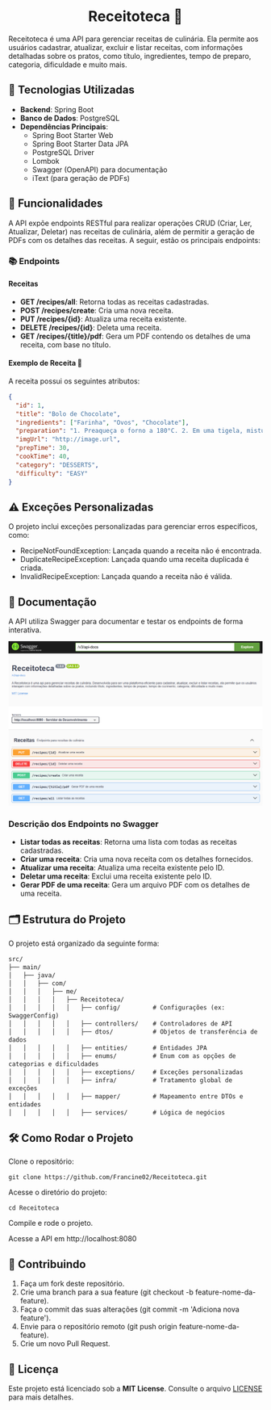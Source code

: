 <h1 align="center">
  Receitoteca 🍴
</h1>

Receitoteca é uma API para gerenciar receitas de culinária. Ela permite aos usuários cadastrar, atualizar, excluir e listar receitas, com informações detalhadas sobre os pratos, como título, ingredientes, tempo de preparo, categoria, dificuldade e muito mais.

## 🚀 Tecnologias Utilizadas

- **Backend**: Spring Boot
- **Banco de Dados**: PostgreSQL
- **Dependências Principais**:
  - Spring Boot Starter Web
  - Spring Boot Starter Data JPA
  - PostgreSQL Driver
  - Lombok
  - Swagger (OpenAPI) para documentação
  - iText (para geração de PDFs)

## 🔄 Funcionalidades

A API expõe endpoints RESTful para realizar operações CRUD (Criar, Ler, Atualizar, Deletar) nas receitas de culinária, além de permitir a geração de PDFs com os detalhes das receitas. A seguir, estão os principais endpoints:

### 📚 Endpoints

#### **Receitas**

- **GET /recipes/all**: Retorna todas as receitas cadastradas.
- **POST /recipes/create**: Cria uma nova receita.
- **PUT /recipes/{id}**: Atualiza uma receita existente.
- **DELETE /recipes/{id}**: Deleta uma receita.
- **GET /recipes/{title}/pdf**: Gera um PDF contendo os detalhes de uma receita, com base no título.

#### **Exemplo de Receita 🍰**

A receita possui os seguintes atributos:

```json
{
  "id": 1,
  "title": "Bolo de Chocolate",
  "ingredients": ["Farinha", "Ovos", "Chocolate"],
  "preparation": "1. Preaqueça o forno a 180°C. 2. Em uma tigela, misture os ingredientes secos. 3. Adicione os ovos e o chocolate derretido, mexendo bem. 4. Despeje a massa em uma forma untada. 5. Leve ao forno por 40 minutos ou até que, ao enfiar um palito, ele saia limpo. 6. Deixe esfriar e sirva.",
  "imgUrl": "http://image.url",
  "prepTime": 30,
  "cookTime": 40,
  "category": "DESSERTS",
  "difficulty": "EASY"
}

```

## ⚠️ Exceções Personalizadas
O projeto inclui exceções personalizadas para gerenciar erros específicos, como:

+ RecipeNotFoundException: Lançada quando a receita não é encontrada.
+ DuplicateRecipeException: Lançada quando uma receita duplicada é criada.
+ InvalidRecipeException: Lançada quando a receita não é válida.

## 📖 Documentação

A API utiliza Swagger para documentar e testar os endpoints de forma interativa.
<div align="center">
  <img src="./public/swagger.png" width="600"/>
</div>

### Descrição dos Endpoints no Swagger

- **Listar todas as receitas**: Retorna uma lista com todas as receitas cadastradas.
- **Criar uma receita**: Cria uma nova receita com os detalhes fornecidos.
- **Atualizar uma receita**: Atualiza uma receita existente pelo ID.
- **Deletar uma receita**: Exclui uma receita existente pelo ID.
- **Gerar PDF de uma receita**: Gera um arquivo PDF com os detalhes de uma receita.

## 🗂️ Estrutura do Projeto

O projeto está organizado da seguinte forma:
```
src/
├── main/
│   ├── java/
│   │   ├── com/
│   │   │   ├── me/
│   │   │   │   ├── Receitoteca/
│   │   │   │   │   ├── config/         # Configurações (ex: SwaggerConfig)
│   │   │   │   │   ├── controllers/    # Controladores de API
│   │   │   │   │   ├── dtos/           # Objetos de transferência de dados
│   │   │   │   │   ├── entities/       # Entidades JPA
│   │   │   │   │   ├── enums/          # Enum com as opções de categorias e dificuldades 
│   │   │   │   │   ├── exceptions/     # Exceções personalizadas
│   │   │   │   │   ├── infra/          # Tratamento global de exceções
│   │   │   │   │   ├── mapper/         # Mapeamento entre DTOs e entidades
│   │   │   │   │   ├── services/       # Lógica de negócios
```
## 🛠️ Como Rodar o Projeto

Clone o repositório:

```
git clone https://github.com/Francine02/Receitoteca.git
```

Acesse o diretório do projeto:

```
cd Receitoteca
```

Compile e rode o projeto.

Acesse a API em http://localhost:8080

## 🤝 Contribuindo
1. Faça um fork deste repositório.
2. Crie uma branch para a sua feature (git checkout -b feature-nome-da-feature).
3. Faça o commit das suas alterações (git commit -m 'Adiciona nova feature').
4. Envie para o repositório remoto (git push origin feature-nome-da-feature).
5. Crie um novo Pull Request.

## 📝 Licença

Este projeto está licenciado sob a **MIT License**. Consulte o arquivo [LICENSE](LICENSE) para mais detalhes.

